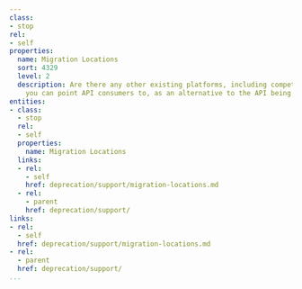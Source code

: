 ```yaml
---
class:
- stop
rel:
- self
properties:
  name: Migration Locations
  sort: 4329
  level: 2
  description: Are there any other existing platforms, including competitors, that
    you can point API consumers to, as an alternative to the API being deprecated.
entities:
- class:
  - stop
  rel:
  - self
  properties:
    name: Migration Locations
  links:
  - rel:
    - self
    href: deprecation/support/migration-locations.md
  - rel:
    - parent
    href: deprecation/support/
links:
- rel:
  - self
  href: deprecation/support/migration-locations.md
- rel:
  - parent
  href: deprecation/support/
...
```


